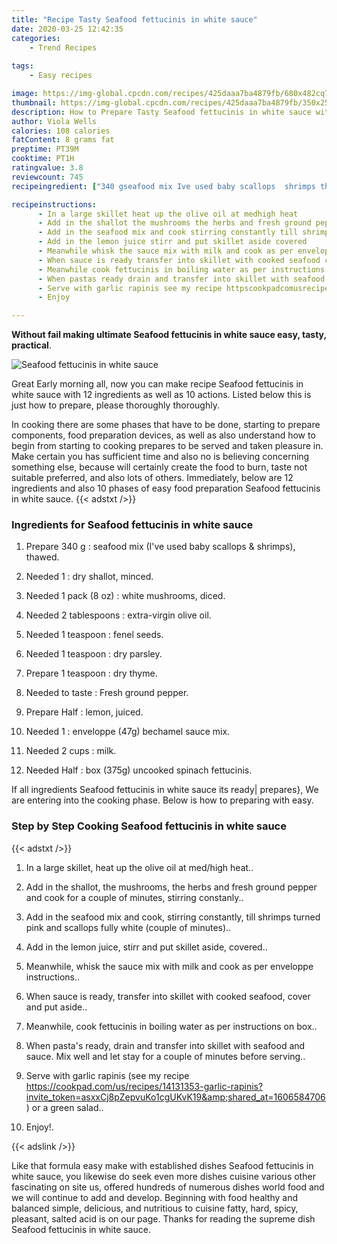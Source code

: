 ```yaml
---
title: "Recipe Tasty Seafood fettucinis in white sauce"
date: 2020-03-25 12:42:35
categories:
    - Trend Recipes
    
tags:
    - Easy recipes

image: https://img-global.cpcdn.com/recipes/425daaa7ba4879fb/680x482cq70/seafood-fettucinis-in-white-sauce-recipe-main-photo.jpg
thumbnail: https://img-global.cpcdn.com/recipes/425daaa7ba4879fb/350x250cq70/seafood-fettucinis-in-white-sauce-recipe-main-photo.jpg
description: How to Prepare Tasty Seafood fettucinis in white sauce with 12 ingredients and 10 stages of easy cooking.
author: Viola Wells
calories: 108 calories
fatContent: 8 grams fat
preptime: PT39M
cooktime: PT1H
ratingvalue: 3.8
reviewcount: 745
recipeingredient: ["340 gseafood mix Ive used baby scallops  shrimps thawed", "1dry shallot minced", "1 pack (8 oz)white mushrooms diced", "2 tablespoonsextravirgin olive oil", "1 teaspoonfenel seeds", "1 teaspoondry parsley", "1 teaspoondry thyme", "to tasteFresh ground pepper", "Halflemon juiced", "1enveloppe 47g bechamel sauce mix", "2 cupsmilk", "Halfbox 375g uncooked spinach fettucinis"]

recipeinstructions: 
      - In a large skillet heat up the olive oil at medhigh heat 
      - Add in the shallot the mushrooms the herbs and fresh ground pepper and cook for a couple of minutes stirring constanly 
      - Add in the seafood mix and cook stirring constantly till shrimps turned pink and scallops fully white couple of minutes 
      - Add in the lemon juice stirr and put skillet aside covered 
      - Meanwhile whisk the sauce mix with milk and cook as per enveloppe instructions 
      - When sauce is ready transfer into skillet with cooked seafood cover and put aside 
      - Meanwhile cook fettucinis in boiling water as per instructions on box 
      - When pastas ready drain and transfer into skillet with seafood and sauce Mix well and let stay for a couple of minutes before serving 
      - Serve with garlic rapinis see my recipe httpscookpadcomusrecipes14131353garlicrapinisinvite_tokenasxxCj8pZepvuKo1cgUKvK19shared_at1606584706 or a green salad 
      - Enjoy

---
```




**Without fail making ultimate Seafood fettucinis in white sauce easy, tasty, practical**. 


![Seafood fettucinis in white sauce](https://img-global.cpcdn.com/recipes/425daaa7ba4879fb/680x482cq70/seafood-fettucinis-in-white-sauce-recipe-main-photo.jpg "Seafood fettucinis in white sauce")




Great Early morning all, now you can make recipe Seafood fettucinis in white sauce with 12 ingredients as well as 10 actions. Listed below this is just how to prepare, please thoroughly thoroughly.

In cooking there are some phases that have to be done, starting to prepare components, food preparation devices, as well as also understand how to begin from starting to cooking prepares to be served and taken pleasure in. Make certain you has sufficient time and also no is believing concerning something else, because will certainly create the food to burn, taste not suitable preferred, and also lots of others. Immediately, below are 12 ingredients and also 10 phases of easy food preparation Seafood fettucinis in white sauce.
{{< adstxt />}}

### Ingredients for Seafood fettucinis in white sauce


1. Prepare 340 g : seafood mix (I&#39;ve used baby scallops &amp; shrimps), thawed.

1. Needed 1 : dry shallot, minced.

1. Needed 1 pack (8 oz) : white mushrooms, diced.

1. Needed 2 tablespoons : extra-virgin olive oil.

1. Needed 1 teaspoon : fenel seeds.

1. Needed 1 teaspoon : dry parsley.

1. Prepare 1 teaspoon : dry thyme.

1. Needed to taste : Fresh ground pepper.

1. Prepare Half : lemon, juiced.

1. Needed 1 : enveloppe (47g) bechamel sauce mix.

1. Needed 2 cups : milk.

1. Needed Half : box (375g) uncooked spinach fettucinis.



If all ingredients Seafood fettucinis in white sauce its ready| prepares}, We are entering into the cooking phase. Below is how to preparing with easy.

### Step by Step Cooking Seafood fettucinis in white sauce

{{< adstxt />}}


1. In a large skillet, heat up the olive oil at med/high heat..



1. Add in the shallot, the mushrooms, the herbs and fresh ground pepper and cook for a couple of minutes, stirring constanly..



1. Add in the seafood mix and cook, stirring constantly, till shrimps turned pink and scallops fully white (couple of minutes)..



1. Add in the lemon juice, stirr and put skillet aside, covered..



1. Meanwhile, whisk the sauce mix with milk and cook as per enveloppe instructions..



1. When sauce is ready, transfer into skillet with cooked seafood, cover and put aside..



1. Meanwhile, cook fettucinis in boiling water as per instructions on box..



1. When pasta&#39;s ready, drain and transfer into skillet with seafood and sauce. Mix well and let stay for a couple of minutes before serving..



1. Serve with garlic rapinis (see my recipe https://cookpad.com/us/recipes/14131353-garlic-rapinis?invite_token=asxxCj8pZepvuKo1cgUKvK19&amp;shared_at=1606584706) or a green salad..



1. Enjoy!.





{{< adslink />}}

Like that formula easy make with established dishes Seafood fettucinis in white sauce, you likewise do seek even more dishes cuisine various other fascinating on site us, offered hundreds of numerous dishes world food and we will continue to add and develop. Beginning with food healthy and balanced simple, delicious, and nutritious to cuisine fatty, hard, spicy, pleasant, salted acid is on our page. Thanks for reading the supreme dish Seafood fettucinis in white sauce.

